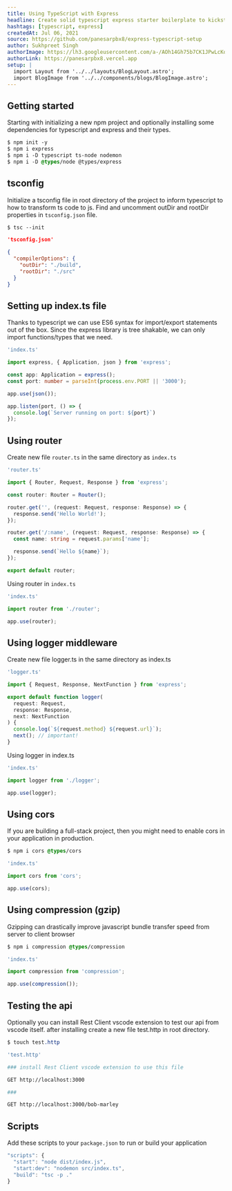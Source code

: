 ```yaml
---
title: Using TypeScript with Express
headline: Create solid typescript express starter boilerplate to kickstart your projects
hashtags: [typescript, express]
createdAt: Jul 06, 2021
source: https://github.com/panesarpbx8/express-typescript-setup
author: Sukhpreet Singh
authorImage: https://lh3.googleusercontent.com/a-/AOh14Gh75b7CK1JPwLcKqE8a-zJjwaEVGUreGuWl2nYZbw=s96-c
authorLink: https://panesarpbx8.vercel.app
setup: |
  import Layout from '../../layouts/BlogLayout.astro';
  import BlogImage from '../../components/blogs/BlogImage.astro';
---
```


## Getting started

Starting with initializing a new npm project and optionally installing some dependencies for typescript and express and their types.

```css
$ npm init -y
$ npm i express 
$ npm i -D typescript ts-node nodemon
$ npm i -D @types/node @types/express
```

## tsconfig

Initialize a tsconfig file in root directory of the project to inform typescript to how to transform ts code to js. Find and uncomment outDir and rootDir properties in `tsconfig.json` file.

```css
$ tsc --init
```

```json 
'tsconfig.json'

{
  "compilerOptions": {
    "outDir": "./build",
    "rootDir": "./src"
  }
}
```

## Setting up index.ts file

Thanks to typescript we can use ES6 syntax for import/export statements out of the box. Since the express library is tree shakable, we can only import functions/types that we need.

```ts
'index.ts'

import express, { Application, json } from 'express';

const app: Application = express();
const port: number = parseInt(process.env.PORT || '3000');

app.use(json());

app.listen(port, () => { 
  console.log(`Server running on port: ${port}`)
});
```

## Using router
Create new file `router.ts` in the same directory as `index.ts`

```ts
'router.ts'

import { Router, Request, Response } from 'express';

const router: Router = Router();

router.get('', (request: Request, response: Response) => {
  response.send('Hello World!');
});	

router.get('/:name', (request: Request, response: Response) => {
  const name: string = request.params['name'];

  response.send(`Hello ${name}`);
});

export default router;
```

Using router in `index.ts`

```ts
'index.ts'

import router from './router';

app.use(router);
```

## Using logger middleware

Create new file logger.ts in the same directory as index.ts

```ts
'logger.ts'

import { Request, Response, NextFunction } from 'express';

export default function logger(
  request: Request, 
  response: Response, 
  next: NextFunction
) {
  console.log(`${request.method} ${request.url}`);
  next(); // important!
}
```

Using logger in index.ts

```ts
'index.ts'

import logger from './logger';

app.use(logger);
```

## Using cors

If you are building a full-stack project, then you might need to enable cors in your application in production.

```css
$ npm i cors @types/cors
```

```ts
'index.ts'

import cors from 'cors';

app.use(cors);
```

## Using compression (gzip)

Gzipping can drastically improve javascript bundle transfer speed from server to client browser

```css
$ npm i compression @types/compression
```

```ts
'index.ts'

import compression from 'compression';

app.use(compression());
```

## Testing the api

Optionally you can install Rest Client vscode extension to test our api from vscode itself. after installing create a new file test.http in root directory.

```css
$ touch test.http
```

```bash
'test.http'

### install Rest Client vscode extension to use this file 

GET http://localhost:3000

###

GET http://localhost:3000/bob-marley
```

<BlogImage src="test.png" alt="testing typescript express api" title={frontmatter.title} />

## Scripts

Add these scripts to your `package.json` to run or build your application

```ts
"scripts": {
  "start": "node dist/index.js",
  "start:dev": "nodemon src/index.ts",
  "build": "tsc -p ."
}
```
